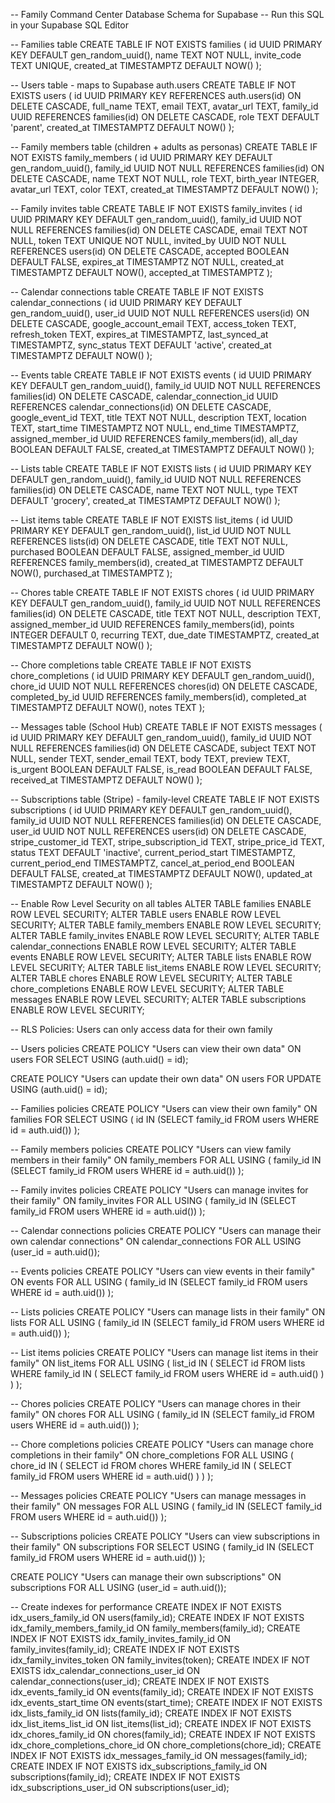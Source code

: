 -- Family Command Center Database Schema for Supabase
-- Run this SQL in your Supabase SQL Editor

-- Families table
CREATE TABLE IF NOT EXISTS families (
id UUID PRIMARY KEY DEFAULT gen_random_uuid(),
name TEXT NOT NULL,
invite_code TEXT UNIQUE,
created_at TIMESTAMPTZ DEFAULT NOW()
);

-- Users table - maps to Supabase auth.users
CREATE TABLE IF NOT EXISTS users (
id UUID PRIMARY KEY REFERENCES auth.users(id) ON DELETE CASCADE,
full_name TEXT,
email TEXT,
avatar_url TEXT,
family_id UUID REFERENCES families(id) ON DELETE CASCADE,
role TEXT DEFAULT 'parent',
created_at TIMESTAMPTZ DEFAULT NOW()
);

-- Family members table (children + adults as personas)
CREATE TABLE IF NOT EXISTS family_members (
id UUID PRIMARY KEY DEFAULT gen_random_uuid(),
family_id UUID NOT NULL REFERENCES families(id) ON DELETE CASCADE,
name TEXT NOT NULL,
role TEXT,
birth_year INTEGER,
avatar_url TEXT,
color TEXT,
created_at TIMESTAMPTZ DEFAULT NOW()
);

-- Family invites table
CREATE TABLE IF NOT EXISTS family_invites (
id UUID PRIMARY KEY DEFAULT gen_random_uuid(),
family_id UUID NOT NULL REFERENCES families(id) ON DELETE CASCADE,
email TEXT NOT NULL,
token TEXT UNIQUE NOT NULL,
invited_by UUID NOT NULL REFERENCES users(id) ON DELETE CASCADE,
accepted BOOLEAN DEFAULT FALSE,
expires_at TIMESTAMPTZ NOT NULL,
created_at TIMESTAMPTZ DEFAULT NOW(),
accepted_at TIMESTAMPTZ
);

-- Calendar connections table
CREATE TABLE IF NOT EXISTS calendar_connections (
id UUID PRIMARY KEY DEFAULT gen_random_uuid(),
user_id UUID NOT NULL REFERENCES users(id) ON DELETE CASCADE,
google_account_email TEXT,
access_token TEXT,
refresh_token TEXT,
expires_at TIMESTAMPTZ,
last_synced_at TIMESTAMPTZ,
sync_status TEXT DEFAULT 'active',
created_at TIMESTAMPTZ DEFAULT NOW()
);

-- Events table
CREATE TABLE IF NOT EXISTS events (
id UUID PRIMARY KEY DEFAULT gen_random_uuid(),
family_id UUID NOT NULL REFERENCES families(id) ON DELETE CASCADE,
calendar_connection_id UUID REFERENCES calendar_connections(id) ON DELETE CASCADE,
google_event_id TEXT,
title TEXT NOT NULL,
description TEXT,
location TEXT,
start_time TIMESTAMPTZ NOT NULL,
end_time TIMESTAMPTZ,
assigned_member_id UUID REFERENCES family_members(id),
all_day BOOLEAN DEFAULT FALSE,
created_at TIMESTAMPTZ DEFAULT NOW()
);

-- Lists table
CREATE TABLE IF NOT EXISTS lists (
id UUID PRIMARY KEY DEFAULT gen_random_uuid(),
family_id UUID NOT NULL REFERENCES families(id) ON DELETE CASCADE,
name TEXT NOT NULL,
type TEXT DEFAULT 'grocery',
created_at TIMESTAMPTZ DEFAULT NOW()
);

-- List items table
CREATE TABLE IF NOT EXISTS list_items (
id UUID PRIMARY KEY DEFAULT gen_random_uuid(),
list_id UUID NOT NULL REFERENCES lists(id) ON DELETE CASCADE,
title TEXT NOT NULL,
purchased BOOLEAN DEFAULT FALSE,
assigned_member_id UUID REFERENCES family_members(id),
created_at TIMESTAMPTZ DEFAULT NOW(),
purchased_at TIMESTAMPTZ
);

-- Chores table
CREATE TABLE IF NOT EXISTS chores (
id UUID PRIMARY KEY DEFAULT gen_random_uuid(),
family_id UUID NOT NULL REFERENCES families(id) ON DELETE CASCADE,
title TEXT NOT NULL,
description TEXT,
assigned_member_id UUID REFERENCES family_members(id),
points INTEGER DEFAULT 0,
recurring TEXT,
due_date TIMESTAMPTZ,
created_at TIMESTAMPTZ DEFAULT NOW()
);

-- Chore completions table
CREATE TABLE IF NOT EXISTS chore_completions (
id UUID PRIMARY KEY DEFAULT gen_random_uuid(),
chore_id UUID NOT NULL REFERENCES chores(id) ON DELETE CASCADE,
completed_by_id UUID REFERENCES family_members(id),
completed_at TIMESTAMPTZ DEFAULT NOW(),
notes TEXT
);

-- Messages table (School Hub)
CREATE TABLE IF NOT EXISTS messages (
id UUID PRIMARY KEY DEFAULT gen_random_uuid(),
family_id UUID NOT NULL REFERENCES families(id) ON DELETE CASCADE,
subject TEXT NOT NULL,
sender TEXT,
sender_email TEXT,
body TEXT,
preview TEXT,
is_urgent BOOLEAN DEFAULT FALSE,
is_read BOOLEAN DEFAULT FALSE,
received_at TIMESTAMPTZ DEFAULT NOW()
);

-- Subscriptions table (Stripe) - family-level
CREATE TABLE IF NOT EXISTS subscriptions (
id UUID PRIMARY KEY DEFAULT gen_random_uuid(),
family_id UUID NOT NULL REFERENCES families(id) ON DELETE CASCADE,
user_id UUID NOT NULL REFERENCES users(id) ON DELETE CASCADE,
stripe_customer_id TEXT,
stripe_subscription_id TEXT,
stripe_price_id TEXT,
status TEXT DEFAULT 'inactive',
current_period_start TIMESTAMPTZ,
current_period_end TIMESTAMPTZ,
cancel_at_period_end BOOLEAN DEFAULT FALSE,
created_at TIMESTAMPTZ DEFAULT NOW(),
updated_at TIMESTAMPTZ DEFAULT NOW()
);

-- Enable Row Level Security on all tables
ALTER TABLE families ENABLE ROW LEVEL SECURITY;
ALTER TABLE users ENABLE ROW LEVEL SECURITY;
ALTER TABLE family_members ENABLE ROW LEVEL SECURITY;
ALTER TABLE family_invites ENABLE ROW LEVEL SECURITY;
ALTER TABLE calendar_connections ENABLE ROW LEVEL SECURITY;
ALTER TABLE events ENABLE ROW LEVEL SECURITY;
ALTER TABLE lists ENABLE ROW LEVEL SECURITY;
ALTER TABLE list_items ENABLE ROW LEVEL SECURITY;
ALTER TABLE chores ENABLE ROW LEVEL SECURITY;
ALTER TABLE chore_completions ENABLE ROW LEVEL SECURITY;
ALTER TABLE messages ENABLE ROW LEVEL SECURITY;
ALTER TABLE subscriptions ENABLE ROW LEVEL SECURITY;

-- RLS Policies: Users can only access data for their own family

-- Users policies
CREATE POLICY "Users can view their own data" ON users
FOR SELECT USING (auth.uid() = id);

CREATE POLICY "Users can update their own data" ON users
FOR UPDATE USING (auth.uid() = id);

-- Families policies
CREATE POLICY "Users can view their own family" ON families
FOR SELECT USING (
id IN (SELECT family_id FROM users WHERE id = auth.uid())
);

-- Family members policies
CREATE POLICY "Users can view family members in their family" ON family_members
FOR ALL USING (
family_id IN (SELECT family_id FROM users WHERE id = auth.uid())
);

-- Family invites policies
CREATE POLICY "Users can manage invites for their family" ON family_invites
FOR ALL USING (
family_id IN (SELECT family_id FROM users WHERE id = auth.uid())
);

-- Calendar connections policies
CREATE POLICY "Users can manage their own calendar connections" ON calendar_connections
FOR ALL USING (user_id = auth.uid());

-- Events policies
CREATE POLICY "Users can view events in their family" ON events
FOR ALL USING (
family_id IN (SELECT family_id FROM users WHERE id = auth.uid())
);

-- Lists policies
CREATE POLICY "Users can manage lists in their family" ON lists
FOR ALL USING (
family_id IN (SELECT family_id FROM users WHERE id = auth.uid())
);

-- List items policies
CREATE POLICY "Users can manage list items in their family" ON list_items
FOR ALL USING (
list_id IN (
SELECT id FROM lists WHERE family_id IN (
SELECT family_id FROM users WHERE id = auth.uid()
)
)
);

-- Chores policies
CREATE POLICY "Users can manage chores in their family" ON chores
FOR ALL USING (
family_id IN (SELECT family_id FROM users WHERE id = auth.uid())
);

-- Chore completions policies
CREATE POLICY "Users can manage chore completions in their family" ON chore_completions
FOR ALL USING (
chore_id IN (
SELECT id FROM chores WHERE family_id IN (
SELECT family_id FROM users WHERE id = auth.uid()
)
)
);

-- Messages policies
CREATE POLICY "Users can manage messages in their family" ON messages
FOR ALL USING (
family_id IN (SELECT family_id FROM users WHERE id = auth.uid())
);

-- Subscriptions policies
CREATE POLICY "Users can view subscriptions in their family" ON subscriptions
FOR SELECT USING (
family_id IN (SELECT family_id FROM users WHERE id = auth.uid())
);

CREATE POLICY "Users can manage their own subscriptions" ON subscriptions
FOR ALL USING (user_id = auth.uid());

-- Create indexes for performance
CREATE INDEX IF NOT EXISTS idx_users_family_id ON users(family_id);
CREATE INDEX IF NOT EXISTS idx_family_members_family_id ON family_members(family_id);
CREATE INDEX IF NOT EXISTS idx_family_invites_family_id ON family_invites(family_id);
CREATE INDEX IF NOT EXISTS idx_family_invites_token ON family_invites(token);
CREATE INDEX IF NOT EXISTS idx_calendar_connections_user_id ON calendar_connections(user_id);
CREATE INDEX IF NOT EXISTS idx_events_family_id ON events(family_id);
CREATE INDEX IF NOT EXISTS idx_events_start_time ON events(start_time);
CREATE INDEX IF NOT EXISTS idx_lists_family_id ON lists(family_id);
CREATE INDEX IF NOT EXISTS idx_list_items_list_id ON list_items(list_id);
CREATE INDEX IF NOT EXISTS idx_chores_family_id ON chores(family_id);
CREATE INDEX IF NOT EXISTS idx_chore_completions_chore_id ON chore_completions(chore_id);
CREATE INDEX IF NOT EXISTS idx_messages_family_id ON messages(family_id);
CREATE INDEX IF NOT EXISTS idx_subscriptions_family_id ON subscriptions(family_id);
CREATE INDEX IF NOT EXISTS idx_subscriptions_user_id ON subscriptions(user_id);
